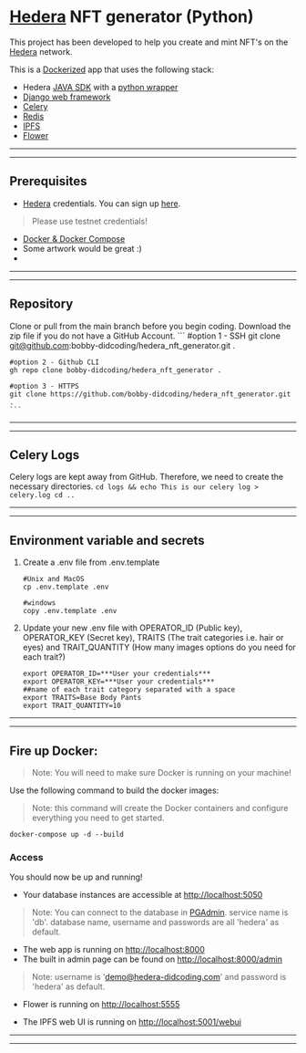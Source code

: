 # [Hedera](https://hedera.com/) NFT generator (Python)
This project has been developed to help you create and mint NFT's on the [Hedera](https://hedera.com/) network.

This is a [Dockerized](https://www.docker.com/) app that uses the following stack:
- Hedera [JAVA SDK](https://docs.hedera.com/guides/docs/sdks) with a [python wrapper](https://pypi.org/project/hedera-sdk-py/)
- [Django web framework](https://www.djangoproject.com/)
- [Celery](https://docs.celeryq.dev/en/stable/getting-started/first-steps-with-celery.html)
- [Redis](https://redis.io/)
- [IPFS](https://ipfs.tech/)
- [Flower](https://flower.readthedocs.io/en/latest/)

***
***

## Prerequisites
* [Hedera](https://hedera.com/) credentials. You can sign up [here](https://portal.hedera.com/register).
> Please use testnet credentials!
* [Docker & Docker Compose](https://docs.docker.com/desktop/)
* Some artwork would be great :)
* 

***
***

## Repository
Clone or pull from the main branch before you begin coding. Download the zip file if you do not have a GitHub Account.
    ```
    #option 1 - SSH
    git clone git@github.com:bobby-didcoding/hedera_nft_generator.git .

    #option 2 - Github CLI
    gh repo clone bobby-didcoding/hedera_nft_generator .

    #option 3 - HTTPS
    git clone https://github.com/bobby-didcoding/hedera_nft_generator.git .
    ```

***
***

## Celery Logs
Celery logs are kept away from GitHub. Therefore, we need to create the necessary directories.
    ```
    cd logs && echo This is our celery log > celery.log
    cd ..
    ```

***
***

## Environment variable and secrets
1. Create a .env file from .env.template
    ```
    #Unix and MacOS
    cp .env.template .env

    #windows
    copy .env.template .env
    ```

2. Update your new .env file with OPERATOR_ID (Public key), OPERATOR_KEY (Secret key), TRAITS (The trait categories i.e. hair or eyes) and TRAIT_QUANTITY (How many images options do you need for each trait?)
    ```
    export OPERATOR_ID=***User your credentials***
    export OPERATOR_KEY=***User your credentials***
    ##name of each trait category separated with a space
    export TRAITS=Base Body Pants
    export TRAIT_QUANTITY=10
    ```

***
***

## Fire up Docker:

>Note: You will need to make sure Docker is running on your machine!

Use the following command to build the docker images:
> Note: this command will create the Docker containers and configure everything you need to get started.
```
docker-compose up -d --build
```

### Access
You should now be up and running!

* Your database instances are accessible at [http://localhost:5050](http://localhost:5050)
>Note: You can connect to the database in [PGAdmin](http://localhost:5050). service name is 'db'. database name, username and passwords are all 'hedera' as default.

* The web app is running on  [http://localhost:8000](http://localhost:8000)
* The built in admin page can be found on [http://localhost:8000/admin](http://localhost:8000/admin)
> Note: username is 'demo@hedera-didcoding.com' and password is 'hedera' as default.
* Flower is running on  [http://localhost:5555](http://localhost:5555)

* The IPFS web UI is running on [http://localhost:5001/webui](http://localhost:5001/webui)

***
***

